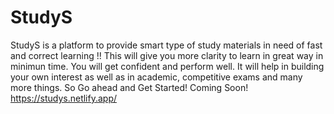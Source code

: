 # StudyS
 StudyS is a platform to provide smart type of study materials in need of fast and correct learning !! This will give you more clarity to learn in great way in minimun time. You will get confident and perform well. It will help in building your own interest as well as in academic, competitive exams and many more things. So Go ahead and Get Started! Coming Soon!  https://studys.netlify.app/
